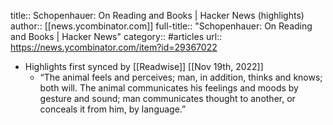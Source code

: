 title:: Schopenhauer: On Reading and Books | Hacker News (highlights)
author:: [[news.ycombinator.com]]
full-title:: "Schopenhauer: On Reading and Books | Hacker News"
category:: #articles
url:: https://news.ycombinator.com/item?id=29367022

- Highlights first synced by [[Readwise]] [[Nov 19th, 2022]]
	- “The animal feels and perceives; man, in addition, thinks and knows; both will. The animal communicates his feelings and moods by gesture and sound; man communicates thought to another, or conceals it from him, by language.”